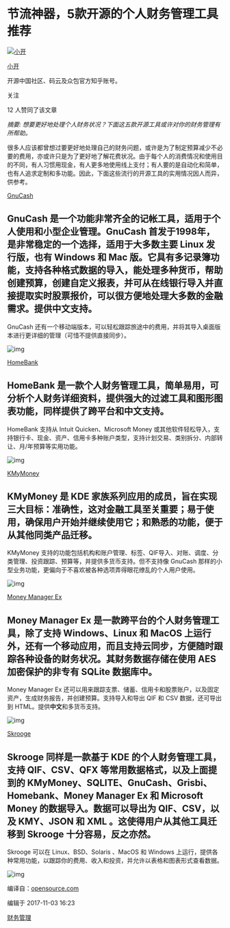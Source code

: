 # 节流神器，5款开源的个人财务管理工具推荐

[![小开](https://pic3.zhimg.com/v2-62c0bae96dcc68dd608bf806661fd288_xs.jpg)](https://www.zhihu.com/people/oschina)

[小开](https://www.zhihu.com/people/oschina)

开源中国社区、码云及众包官方知乎账号。

关注

12 人赞同了该文章

*摘要: 想要更好地处理个人财务状况？下面这五款开源工具或许对你的财务管理有所帮助。*

很多人应该都曾想过要更好地处理自己的财务问题，或许是为了制定预算减少不必要的费用，亦或许只是为了更好地了解花费状况。由于每个人的消费情况和使用目的不同，有人习惯用现金，有人更多地使用线上支付；有人要的是自动化和简单，也有人追求定制和多功能。因此，下面这些流行的开源工具的实用情况因人而异，供参考。

[GnuCash](https://link.zhihu.com/?target=https%3A//www.oschina.net/p/gnucash)

## GnuCash 是一个功能非常齐全的记帐工具，适用于个人使用和小型企业管理。GnuCash 首发于1998年，是非常稳定的一个选择，适用于大多数主要 Linux 发行版，也有 Windows 和 Mac 版。它具有多记录簿功能，支持各种格式数据的导入，能处理多种货币，帮助创建预算，创建自定义报表，并可从在线银行导入并直接提取实时股票报价，可以很方便地处理大多数的金融需求。提供**中文**支持。

GnuCash 还有一个移动端版本，可以轻松跟踪旅途中的费用，并将其导入桌面版本进行更详细的管理（可惜不提供直接同步）。

![img](https://pic1.zhimg.com/80/v2-7dde1971b3873be51c78595b3ac753bc_1440w.jpg)



[HomeBank](https://link.zhihu.com/?target=https%3A//www.oschina.net/p/homebank)

## HomeBank 是一款个人财务管理工具，简单易用，可分析个人财务详细资料，提供强大的过滤工具和图形图表功能，同样提供了跨平台和**中文**支持。

HomeBank 支持从 Intuit Quicken、Microsoft Money 或其他软件轻松导入，支持银行卡、现金、资产、信用卡多种账户类型，支持计划交易、类别拆分、内部转让、月/年预算等实用功能。

![img](https://pic1.zhimg.com/80/v2-2059a7fea05ac91019960b3825881fdc_1440w.jpg)



[KMyMoney](https://link.zhihu.com/?target=https%3A//www.oschina.net/p/kmymoney)

## KMyMoney 是 KDE 家族系列应用的成员，旨在实现三大目标：准确性，这对金融工具至关重要；易于使用，确保用户开始并继续使用它；和熟悉的功能，便于从其他同类产品迁移。

KMyMoney 支持的功能包括机构和账户管理、标签、QIF导入、对账、调度、分类管理、投资跟踪、预算等，并提供多货币支持。但不支持像 GnuCash 那样的小型业务功能，更偏向于不喜欢被各种选项弄得眼花缭乱的个人用户使用。

![img](https://pic4.zhimg.com/80/v2-96cde0c22d690fbce4525bbf666aec0b_1440w.jpg)



[Money Manager Ex](https://link.zhihu.com/?target=https%3A//www.oschina.net/p/mmex)

## Money Manager Ex 是一款跨平台的个人财务管理工具，除了支持 Windows、Linux 和 MacOS 上运行外，还有一个移动应用，而且支持云同步，方便随时跟踪各种设备的财务状况。其财务数据存储在使用 AES 加密保护的非专有 SQLite 数据库中。

Money Manager Ex 还可以用来跟踪支票、储蓄、信用卡和股票账户，以及固定资产，生成财务报告，并创建预算。支持导入和导出 QIF 和 CSV 数据，还可导出到 HTML。提供**中文**和多货币支持。

![img](https://pic4.zhimg.com/80/v2-27ee0d1a5029b02757880635bd7a542f_1440w.jpg)



[Skrooge](https://link.zhihu.com/?target=https%3A//www.oschina.net/p/skrooge)

## Skrooge 同样是一款基于 KDE 的个人财务管理工具，支持 QIF、CSV、QFX 等常用数据格式，以及上面提到的 KMyMoney、SQLITE、GnuCash、Grisbi、Homebank、Money Manager Ex 和 Microsoft Money 的数据导入。数据可以导出为 QIF、CSV，以及 KMY、JSON 和 XML 。这使得用户从其他工具迁移到 Skrooge 十分容易，反之亦然。

Skrooge 可以在 Linux、BSD、Solaris 、MacOS 和 Windows 上运行，提供各种常用功能，以跟踪你的费用、收入和投资，并允许以表格和图表形式查看数据。

![img](https://pic4.zhimg.com/80/v2-11264419519d0bd16f63a1e4a75ec593_1440w.jpg)



编译自：[opensource.com](https://link.zhihu.com/?target=https%3A//opensource.com/life/17/10/personal-finance-tools-linux)

编辑于 2017-11-03 16:23

[财务管理](https://www.zhihu.com/topic/19586434)